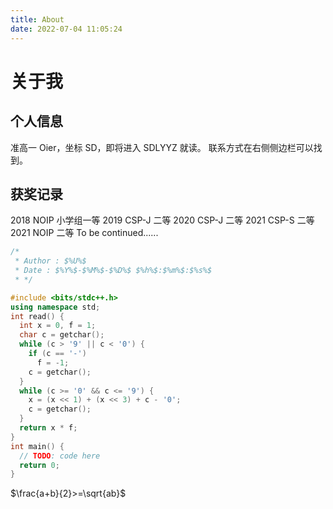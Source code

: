 ```yaml
---
title: About
date: 2022-07-04 11:05:24
---
```


# 关于我

## 个人信息

准高一 Oier，坐标 SD，即将进入 SDLYYZ 就读。
联系方式在右侧侧边栏可以找到。

## 获奖记录

2018 NOIP 小学组一等
2019 CSP-J 二等
2020 CSP-J 二等
2021 CSP-S 二等
2021 NOIP 二等
To be continued......

```cpp
/*
 * Author : $%U%$
 * Date : $%Y%$-$%M%$-$%D%$ $%h%$:$%m%$:$%s%$
 * */

#include <bits/stdc++.h>
using namespace std;
int read() {
  int x = 0, f = 1;
  char c = getchar();
  while (c > '9' || c < '0') {
    if (c == '-')
      f = -1;
    c = getchar();
  }
  while (c >= '0' && c <= '9') {
    x = (x << 1) + (x << 3) + c - '0';
    c = getchar();
  }
  return x * f;
}
int main() {
  // TODO: code here
  return 0;
}
```

$\frac{a+b}{2}>=\sqrt{ab}$
